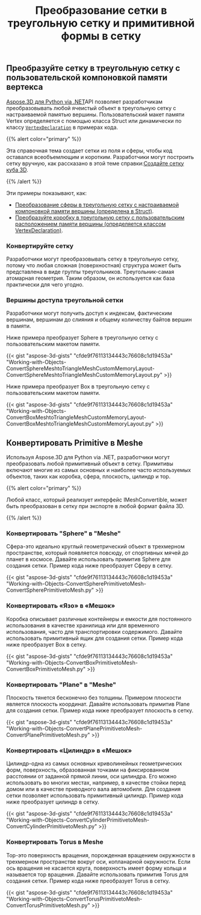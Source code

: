 ﻿---
title: Преобразование сетки в треугольную сетку и примитивной формы в сетку
type: docs
weight: 30
url: /ru/python-net/convert-mesh-to-triangle-mesh-and-primitive-shape-to-mesh/
description: Aspose.3D для Python via .NET API позволяет разработчикам преобразовывать любой ячеистый объект в треугольную сетку с настраиваемой памятью вершины. Пользовательский макет памяти Vertex определяется с помощью Struct или динамически классом VertexDeclaration в примерах кода.
---
## **Преобразуйте сетку в треугольную сетку с пользовательской компоновкой памяти вертекса**
[Aspose.3D для Python via .NET](https://products.aspose.com/3d/python-net/)API позволяет разработчикам преобразовывать любой ячеистый объект в треугольную сетку с настраиваемой памятью вершины. Пользовательский макет памяти Vertex определяется с помощью класса Struct или динамически по классу [`VertexDeclaration`](http://www.aspose.com/api/net/3d/aspose.threed.utilities/vertexdeclaration) в примерах кода.

{{% alert color="primary" %}}

Эта справочная тема создает сетки из поля и сферы, чтобы код оставался всеобъемлющим и коротким. Разработчики могут построить сетку вручную, как рассказано в этой теме справки:[Создайте сетку куба 3D](/3d/ru/python-net/create-3d-mesh-and-scene/).

{{% /alert %}}

Эти примеры показывают, как:

- [Преобразование сферы в треугольную сетку с настраиваемой компоновкой памяти вершины (определена в Struct)](/3d/ru/python-net/convert-mesh-to-triangle-mesh-and-primitive-shape-to-mesh/).
- [Преобразуйте коробку в треугольную сетку с пользовательским расположением памяти вершины (определяется классом VertexDeclaration)](/3d/ru/python-net/convert-mesh-to-triangle-mesh-and-primitive-shape-to-mesh/).
### **Конвертируйте сетку**
Разработчики могут преобразовывать сетку в треугольную сетку, потому что любая сложная (поверхностная) структура может быть представлена в виде группы треугольников. Треугольник-самая атомарная геометрия. Таким образом, он используется как база практически для чего угодно.
### **Вершины доступа треугольной сетки**
Разработчики могут получить доступ к индексам, фактическим вершинам, вершинам до слияния и общему количеству байтов вершин в памяти.

Ниже примера преобразует Sphere в треугольную сетку с пользовательским макетом памяти.

{{< gist "aspose-3d-gists" "cfde9f76113134443c76608c1d19453a" "Working-with-Objects-ConvertSphereMeshtoTriangleMeshCustomMemoryLayout-ConvertSphereMeshtoTriangleMeshCustomMemoryLayout.py" >}}




Ниже примера преобразует Box в треугольную сетку с пользовательским макетом памяти.

{{< gist "aspose-3d-gists" "cfde9f76113134443c76608c1d19453a" "Working-with-Objects-ConvertBoxMeshtoTriangleMeshCustomMemoryLayout-ConvertBoxMeshtoTriangleMeshCustomMemoryLayout.py" >}}
## **Конвертировать Primitive в Meshe**
Используя Aspose.3D для Python via .NET, разработчики могут преобразовать любой примитивный объект в сетку. Примитивы включают многие из самых основных и наиболее часто используемых объектов, таких как коробка, сфера, плоскость, цилиндр и тор.

{{% alert color="primary" %}}

Любой класс, который реализует интерфейс IMeshConvertible, может быть преобразован в сетку при экспорте в любой формат файла 3D.

{{% /alert %}}
### **Конвертировать "Sphere" в "Meshe"**
Сфера-это идеально круглый геометрический объект в трехмерном пространстве, который появляется повсюду, от спортивных мячей до планет в космосе. Давайте использовать примитив Sphere для создания сетки.
Пример кода ниже преобразует Сферу в сетку.

{{< gist "aspose-3d-gists" "cfde9f76113134443c76608c1d19453a" "Working-with-Objects-ConvertSpherePrimitivetoMesh-ConvertSpherePrimitivetoMesh.py" >}}
### **Конвертировать «Язо» в «Мешок»**
Коробка описывает различные контейнеры и емкости для постоянного использования в качестве хранилища или для временного использования, часто для транспортировки содержимого. Давайте использовать примитивный ящик для создания сетки. Пример кода ниже преобразует Box в сетку.

{{< gist "aspose-3d-gists" "cfde9f76113134443c76608c1d19453a" "Working-with-Objects-ConvertBoxPrimitivetoMesh-ConvertBoxPrimitivetoMesh.py" >}}
### **Конвертировать "Plane" в "Meshe"**
Плоскость тянется бесконечно без толщины. Примером плоскости является плоскость координат. Давайте использовать примитив Plane для создания сетки. Пример кода ниже преобразует плоскость в сетку.

{{< gist "aspose-3d-gists" "cfde9f76113134443c76608c1d19453a" "Working-with-Objects-ConvertPlanePrimitivetoMesh-ConvertPlanePrimitivetoMesh.py" >}}
### **Конвертировать «Цилиндр» в «Мешок»**
Цилиндр-одна из самых основных криволинейных геометрических форм, поверхность, образованная точками на фиксированном расстоянии от заданной прямой линии, оси цилиндра. Его можно использовать во многих местах, например, в качестве стойки перед домом или в качестве приводного вала автомобиля. Для создания сетки позволяет использовать примитивный цилиндр. Пример кода ниже преобразует цилиндр в сетку.

{{< gist "aspose-3d-gists" "cfde9f76113134443c76608c1d19453a" "Working-with-Objects-ConvertCylinderPrimitivetoMesh-ConvertCylinderPrimitivetoMesh.py" >}}
### **Конвертировать Torus в Meshe**
Тор-это поверхность вращения, порожденная вращением окружности в трехмерном пространстве вокруг оси, копланарной окружности. Если ось вращения не касается круга, поверхность имеет форму кольца и называется тор вращения. Давайте использовать примитив Torus для создания сетки. Пример кода ниже преобразует Torus в сетку.

{{< gist "aspose-3d-gists" "cfde9f76113134443c76608c1d19453a" "Working-with-Objects-ConvertTorusPrimitivetoMesh-ConvertTorusPrimitivetoMesh.py" >}}
